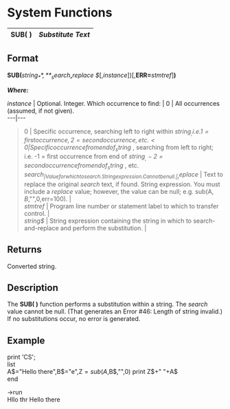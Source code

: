 # System Functions

**SUB( )** |  **_Substitute Text_**  
---|---  
  
##  Format

**SUB(**_string$_**,**_search$_**,**_replace_ _$_[,_instance_])[,**ERR=**_stmtref_]**)**  
  
**_Where:_**

_instance_ |  Optional. Integer. Which occurrence to find: |  0 |  All occurrences (assumed, if not given).  
---|---  
> 0 |  Specific occurrence, searching left to right within _string$_ ; i.e. 1 = first occurrence, 2 = second occurrence, etc.  
< 0 |  Specific occurrence from end of _string$_ , searching from left to right; i.e. -1 = first occurrence from end of _string$_ , -2 = second occurrence from end of _string$_ , etc.  
_search$_ |  Value for which to search. String expression. Cannot be null. |   
_replace$_ |  Text to replace the original _search_ text, if found. String expression. You must include a _replace_ value; however, the value can be null; e.g. sub(A$,B$,"",0,err=100). |   
_stmtref_ |  Program line number or statement label to which to transfer control. |   
_string$_ |  String expression containing the string in which to search-and-replace and perform the substitution. |   
  
##  Returns

Converted string.

##  Description

The **SUB( )** function performs a substitution within a string. The _search_ value cannot be null. (That generates an Error #46: Length of string invalid.) If no substitutions occur, no error is generated.

##  Example

print 'CS';  
list  
A$="Hello there",B$="e",Z$=sub(A$,B$,"",0)  
print Z$+" "+A$  
end  
  
->run  
Hllo thr Hello there

